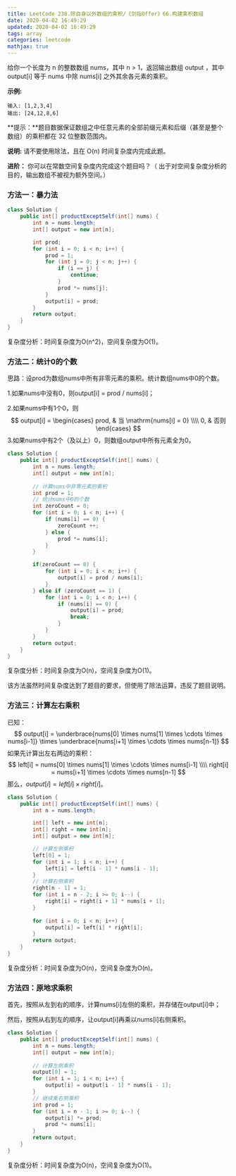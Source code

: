 ```yaml
---
title: LeetCode 238.除自身以外数组的乘积/《剑指Offer》66.构建乘积数组  
date: 2020-04-02 16:49:29
updated: 2020-04-02 16:49:29
tags: array
categories: leetcode
mathjax: true
---
```


给你一个长度为 n 的整数数组 nums，其中 n > 1，返回输出数组 output ，其中 output[i] 等于 nums 中除 nums[i] 之外其余各元素的乘积。

<!--more-->

**示例:**

```
输入: [1,2,3,4]
输出: [24,12,8,6]
```

**提示：**题目数据保证数组之中任意元素的全部前缀元素和后缀（甚至是整个数组）的乘积都在 32 位整数范围内。

**说明:** 请不要使用除法，且在 O(n) 时间复杂度内完成此题。

**进阶：**
你可以在常数空间复杂度内完成这个题目吗？（ 出于对空间复杂度分析的目的，输出数组不被视为额外空间。）

### 方法一：暴力法

```java
class Solution {
    public int[] productExceptSelf(int[] nums) {
        int n = nums.length;
        int[] output = new int[n];

        int prod;
        for (int i = 0; i < n; i++) {
            prod = 1;
            for (int j = 0; j < n; j++) {
                if (i == j) {
                    continue;
                }
                prod *= nums[j];
            }
            output[i] = prod;
        }
        return output;
    }
}
```

复杂度分析：时间复杂度为O(n^2)，空间复杂度为O(1)。

### 方法二：统计0的个数

思路：设prod为数组nums中所有非零元素的乘积。统计数组nums中0的个数。

1.如果nums中没有0，则output[i] = prod / nums[i]；

2.如果nums中有1个0，则
$$
output[i] = 
\begin{cases}
prod, & 当 \mathrm{nums[i] = 0} \\\\
0, & 否则
\end{cases}
$$
3.如果nums中有2个（及以上）0，则数组output中所有元素全为0。

```java
class Solution {
    public int[] productExceptSelf(int[] nums) {
        int n = nums.length;
        int[] output = new int[n];
        
        // 计算nums中非零元素的乘积
        int prod = 1;
        // 统计nums中0的个数
        int zeroCount = 0;
        for (int i = 0; i < n; i++) {
            if (nums[i] == 0) {
                zeroCount ++;
            } else {
                prod *= nums[i];
            }
        }

        if(zeroCount == 0) {
            for (int i = 0; i < n; i++) {
                output[i] = prod / nums[i];
            }
        } else if (zeroCount == 1) {
            for (int i = 0; i < n; i++) {
                if (nums[i] == 0) {
                    output[i] = prod;
                    break;
                } 
            }
        } 
        return output;       
    }
}
```

复杂度分析：时间复杂度为O(n)，空间复杂度为O(1)。

该方法虽然时间复杂度达到了题目的要求，但使用了除法运算，违反了题目说明。

### 方法三：计算左右乘积

已知：
$$
output[i] = \underbrace{nums[0] \times nums[1] \times \cdots \times nums[i-1]} \times \underbrace{nums[i+1] \times \cdots \times nums[n-1]}
$$
如果先计算出左右两边的乘积：
$$
left[i] = nums[0] \times nums[1] \times \cdots \times nums[i-1] \\\\
right[i] = nums[i+1] \times \cdots \times nums[n-1]
$$
那么，$output[i] = left[i] \times right[i]$。

```java
class Solution {
    public int[] productExceptSelf(int[] nums) {
        int n = nums.length;

        int[] left = new int[n];
        int[] right = new int[n];
        int[] output = new int[n];

        // 计算左侧乘积
        left[0] = 1;
        for (int i = 1; i < n; i++) {
            left[i] = left[i - 1] * nums[i - 1];
        }
        // 计算右侧乘积
        right[n - 1] = 1;
        for (int i = n - 2; i >= 0; i--) {
            right[i] = right[i + 1] * nums[i + 1];
        }
        
        for (int i = 0; i < n; i++) {
            output[i] = left[i] * right[i];
        }
        return output; 
    }
}
```

复杂度分析：时间复杂度为O(n)，空间复杂度为O(n)。

### 方法四：原地求乘积

首先，按照从左到右的顺序，计算nums[i]左侧的乘积，并存储在output[i]中；

然后，按照从右到左的顺序，让output[i]再乘以nums[i]右侧乘积。

```java
class Solution {
    public int[] productExceptSelf(int[] nums) {
        int n = nums.length;
        int[] output = new int[n];
        
        // 计算左侧乘积
        output[0] = 1;
        for (int i = 1; i < n; i++) {
            output[i] = output[i - 1] * nums[i - 1];
        }
        // 继续乘右侧乘积
        int prod = 1;
        for (int i = n - 1; i >= 0; i--) {          
            output[i] *= prod;
            prod *= nums[i];
        }
        return output;        
    }
}
```

复杂度分析：时间复杂度为O(n)，空间复杂度为O(1)。